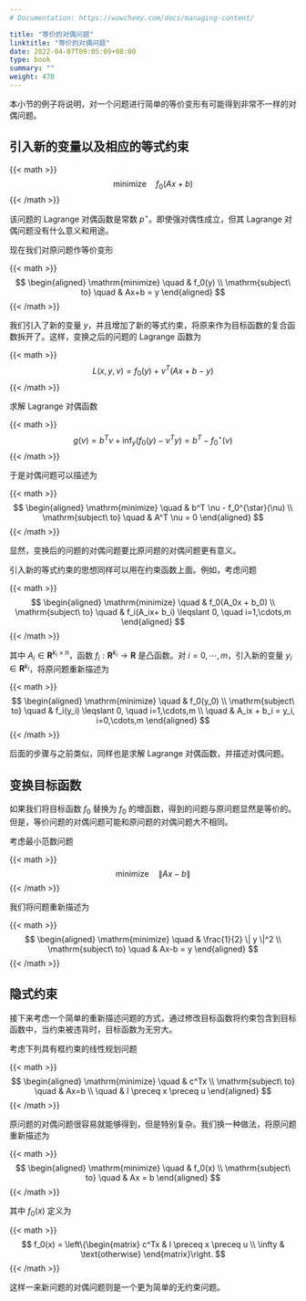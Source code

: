 ```yaml
---
# Documentation: https://wowchemy.com/docs/managing-content/

title: "等价的对偶问题"
linktitle: "等价的对偶问题"
date: 2022-04-07T09:05:09+08:00
type: book
summary: ""
weight: 470
---
```


<!--more-->

本小节的例子将说明，对一个问题进行简单的等价变形有可能得到非常不一样的对偶问题。

## 引入新的变量以及相应的等式约束

{{< math >}}
$$
\mathrm{minimize} \quad f_0(Ax+b)
$$
{{< /math >}}

该问题的 Lagrange 对偶函数是常数 $p^{\star}$。即使强对偶性成立，但其 Lagrange 对偶问题没有什么意义和用途。

现在我们对原问题作等价变形

{{< math >}}
$$
\begin{aligned}
    \mathrm{minimize} \quad & f_0(y) \\
    \mathrm{subject\ to} \quad & Ax+b = y
\end{aligned}
$$
{{< /math >}}

我们引入了新的变量 $y$，并且增加了新的等式约束，将原来作为目标函数的复合函数拆开了。这样，变换之后的问题的 Lagrange 函数为

{{< math >}}
$$
L(x, y, \nu) = f_0(y) + \nu^T(Ax+b-y)
$$
{{< /math >}}

求解 Lagrange 对偶函数

{{< math >}}
$$
g(\nu) = b^T \nu + \inf_y (f_0(y) - \nu^T y) = b^T - f_0^{\star}(\nu)
$$
{{< /math >}}

于是对偶问题可以描述为

{{< math >}}
$$
\begin{aligned}
    \mathrm{minimize} \quad & b^T \nu - f_0^{\star}(\nu) \\
    \mathrm{subject\ to} \quad & A^T \nu = 0
\end{aligned}
$$
{{< /math >}}

显然，变换后的问题的对偶问题要比原问题的对偶问题更有意义。

引入新的等式约束的思想同样可以用在约束函数上面。例如，考虑问题

{{< math >}}
$$
\begin{aligned}
    \mathrm{minimize} \quad & f_0(A_0x + b_0) \\
    \mathrm{subject\ to} \quad & f_i(A_ix+ b_i) \leqslant 0, \quad i=1,\cdots,m
\end{aligned}
$$
{{< /math >}}

其中 $A_i \in \mathbf{R}^{k_i \times n}$，函数 $f_i: \mathbf{R}^{k_i} \rightarrow \mathbf{R}$ 是凸函数。对 $i=0,\cdots,m$，引入新的变量 $y_i \in \mathbf{R}^{k_i}$，将原问题重新描述为

{{< math >}}
$$
\begin{aligned}
    \mathrm{minimize} \quad & f_0(y_0) \\
    \mathrm{subject\ to} \quad & f_i(y_i) \leqslant 0, \quad i=1,\cdots,m \\
    \quad & A_ix + b_i = y_i, i=0,\cdots,m
\end{aligned}
$$
{{< /math >}}

后面的步骤与之前类似，同样也是求解 Lagrange 对偶函数，并描述对偶问题。

## 变换目标函数

如果我们将目标函数 $f_0$ 替换为 $f_0$ 的增函数，得到的问题与原问题显然是等价的。但是，等价问题的对偶问题可能和原问题的对偶问题大不相同。

考虑最小范数问题

{{< math >}}
$$
\mathrm{minimize} \quad \| Ax-b \|
$$
{{< /math >}}

我们将问题重新描述为

{{< math >}}
$$
\begin{aligned}
    \mathrm{minimize} \quad & \frac{1}{2} \| y \|^2 \\
    \mathrm{subject\ to} \quad & Ax-b = y
\end{aligned}
$$
{{< /math >}}

## 隐式约束

接下来考虑一个简单的重新描述问题的方式，通过修改目标函数将约束包含到目标函数中，当约束被违背时，目标函数为无穷大。

考虑下列具有框约束的线性规划问题

{{< math >}}
$$
\begin{aligned}
    \mathrm{minimize} \quad & c^Tx \\
    \mathrm{subject\ to} \quad & Ax=b \\
    \quad & l \preceq x \preceq u
\end{aligned}
$$
{{< /math >}}

原问题的对偶问题很容易就能够得到，但是特别复杂。我们换一种做法，将原问题重新描述为

{{< math >}}
$$
\begin{aligned}
    \mathrm{minimize} \quad & f_0(x) \\
    \mathrm{subject\ to} \quad & Ax = b
\end{aligned}
$$
{{< /math >}}

其中 $f_0(x)$ 定义为

{{< math >}}
$$
f_0(x) = \left\{\begin{matrix}
    c^Tx & l \preceq x \preceq u \\
    \infty & \text{otherwise}
\end{matrix}\right.
$$
{{< /math >}}

这样一来新问题的对偶问题则是一个更为简单的无约束问题。